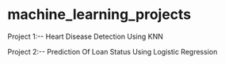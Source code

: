 # machine_learning_projects

Project 1:-- Heart Disease Detection Using KNN

Project 2:-- Prediction Of Loan Status Using Logistic Regression
